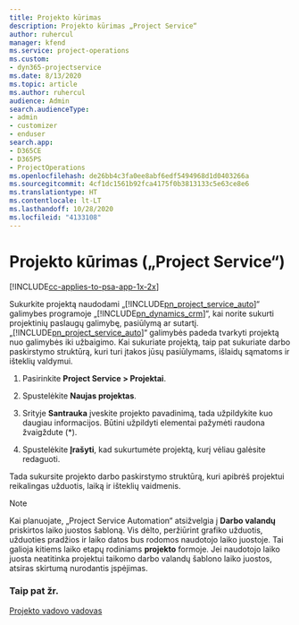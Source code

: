 ```yaml
---
title: Projekto kūrimas
description: Projekto kūrimas „Project Service“
author: ruhercul
manager: kfend
ms.service: project-operations
ms.custom:
- dyn365-projectservice
ms.date: 8/13/2020
ms.topic: article
ms.author: ruhercul
audience: Admin
search.audienceType:
- admin
- customizer
- enduser
search.app:
- D365CE
- D365PS
- ProjectOperations
ms.openlocfilehash: de26bb4c3fa0ee8abf6edf5494968d1d0403266a
ms.sourcegitcommit: 4cf1dc1561b92fca4175f0b3813133c5e63ce8e6
ms.translationtype: HT
ms.contentlocale: lt-LT
ms.lasthandoff: 10/28/2020
ms.locfileid: "4133108"
---
```

# <a name="create-a-project-project-service"></a>Projekto kūrimas („Project Service“)

[!INCLUDE[cc-applies-to-psa-app-1x-2x](../includes/cc-applies-to-psa-app-1x-2x.md)]

Sukurkite projektą naudodami „[!INCLUDE[pn_project_service_auto](../includes/pn-project-service-auto.md)]“ galimybes programoje „[!INCLUDE[pn_dynamics_crm](../includes/pn-dynamics-crm.md)]“, kai norite sukurti projektinių paslaugų galimybę, pasiūlymą ar sutartį. „[!INCLUDE[pn_project_service_auto](../includes/pn-project-service-auto.md)]“ galimybės padeda tvarkyti projektą nuo galimybės iki užbaigimo. Kai sukuriate projektą, taip pat sukuriate darbo paskirstymo struktūrą, kuri turi įtakos jūsų pasiūlymams, išlaidų sąmatoms ir išteklių valdymui.  
  
1.  Pasirinkite **Project Service > Projektai**.  
  
2.  Spustelėkite **Naujas projektas**.  
  
3.  Srityje **Santrauka** įveskite projekto pavadinimą, tada užpildykite kuo daugiau informacijos. Būtini užpildyti elementai pažymėti raudona žvaigždute (*).  
  
4.  Spustelėkite **Įrašyti**, kad sukurtumėte projektą, kurį vėliau galėsite redaguoti.  
  
Tada sukursite projekto darbo paskirstymo struktūrą, kuri apibrėš projektui reikalingas užduotis, laiką ir išteklių vaidmenis.  

> [!NOTE]
> Kai planuojate, „Project Service Automation“ atsižvelgia į **Darbo valandų** priskirtos laiko juostos šabloną. Vis dėlto, peržiūrint grafiko užduotis, užduoties pradžios ir laiko datos bus rodomos naudotojo laiko juostoje. Tai galioja kitiems laiko etapų rodiniams **projekto** formoje. Jei naudotojo laiko juosta neatitinka projektui taikomo darbo valandų šablono laiko juostos, atsiras skirtumą nurodantis įspėjimas.  
  
### <a name="see-also"></a>Taip pat žr.  
 [Projekto vadovo vadovas](../psa/project-manager-guide.md)
